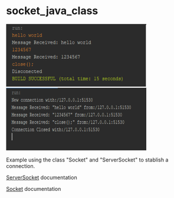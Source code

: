 # socket_java_class
<img src="https://github.com/iivnn/socket_java_class/blob/main/example.png?raw=true" alt="client" width="380px" height="170px">
<img src="https://github.com/iivnn/socket_java_class/blob/main/example01.png?raw=true" alt="server" width="380px" height="170px">
<p>Example using the class "Socket" and "ServerSocket" to stablish a connection.</p>
<p><a href="https://docs.oracle.com/javase/8/docs/api/java/net/ServerSocket.html">ServerSocket</a> documentation</p>
<p><a href="https://docs.oracle.com/javase/8/docs/api/java/net/Socket.html"  target="_blank">Socket</a> documentation</p>
